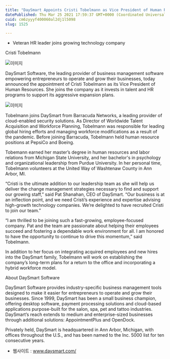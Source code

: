 ```yaml
---
title: "DaySmart Appoints Cristi Tobelmann as Vice President of Human Resources"
datePublished: Thu Mar 25 2021 17:59:37 GMT+0000 (Coordinated Universal Time)
cuid: cm6zyyyf400060al2dj1l5098
slug: 1525

---
```



- Veteran HR leader joins growing technology company

Cristi Tobelmann

![이미지](https://cdn.hashnode.com/res/hashnode/image/upload/v1739247354810/06f61ccd-eb70-4738-8bd9-b304327764b7.jpeg)

DaySmart Software, the leading provider of business management software empowering entrepreneurs to operate and grow their businesses, today announced the appointment of Cristi Tobelmann as its Vice President of Human Resources. She joins the company as it invests in talent and HR programs to support its aggressive expansion plans.

![이미지](https://cdn.hashnode.com/res/hashnode/image/upload/v1739247356472/c9bd41c6-8758-44ae-a09a-f7525e59b714.jpeg)

Tobelmann joins DaySmart from Barracuda Networks, a leading provider of cloud-enabled security solutions. As Director of Worldwide Talent Acquisition and Workforce Planning, Tobelmann was responsible for leading global hiring efforts and managing workforce modifications as a result of the pandemic. Before joining Barracuda, Tobelmann held human resource positions at PepsiCo and Boeing.

Tobemann earned her master’s degree in human resources and labor relations from Michigan State University, and her bachelor's in psychology and organizational leadership from Purdue University. In her personal time, Tobelmann volunteers at the United Way of Washtenaw County in Ann Arbor, MI.

“Cristi is the ultimate addition to our leadership team as she will help us deliver the change management strategies necessary to find and support our growing staff,” said Pat Shanahan, CEO of DaySmart. “Our business is at an inflection point, and we need Cristi’s experience and expertise advising high-growth technology companies. We’re delighted to have recruited Cristi to join our team.”

“I am thrilled to be joining such a fast-growing, employee-focused company. Pat and the team are passionate about helping their employees succeed and fostering a dependable work environment for all. I am honored to have the opportunity to continue to drive this momentum,” said Tobelmann.

In addition to her focus on integrating acquired employees and new hires into the DaySmart family, Tobelmann will work on establishing the company’s long-term plans for a return to the office and incorporating a hybrid workforce model.

About DaySmart Software

DaySmart Software provides industry-specific business management tools designed to make it easier for entrepreneurs to operate and grow their businesses. Since 1999, DaySmart has been a small business champion, offering desktop software, payment processing solutions and cloud-based applications purpose-built for the salon, spa, pet and tattoo industries. DaySmart’s reach extends to medium and enterprise-sized businesses through additional solutions: AppointmentPlus and OpenDock.

Privately held, DaySmart is headquartered in Ann Arbor, Michigan, with offices throughout the U.S., and has been named to the Inc. 5000 list for ten consecutive years.

- 웹사이트 : www.daysmart.com/